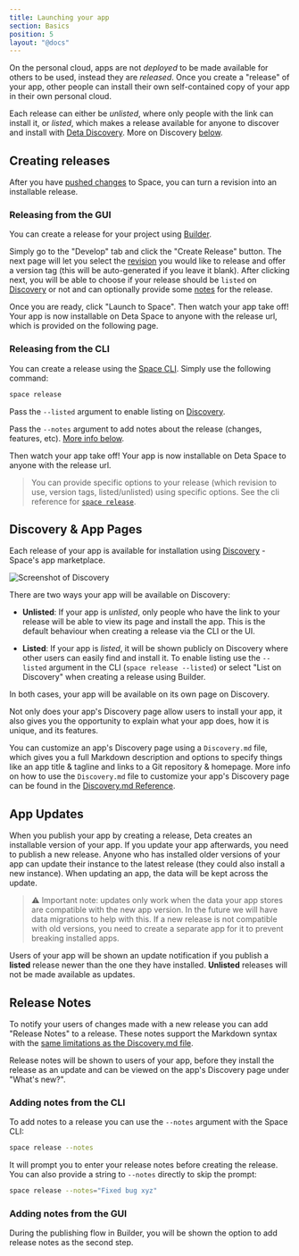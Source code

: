 ```yaml
---
title: Launching your app
section: Basics
position: 5
layout: "@docs"
---
```


On the personal cloud, apps are not *deployed* to be made available for others to be used, instead they are *released*. Once you create a "release" of your app, other people can install their own self-contained copy of your app in their own personal cloud.

Each release can either be *unlisted*, where only people with the link can install it, or *listed*, which makes a release available for anyone to discover and install with [Deta Discovery](/discovery). More on Discovery [below](/docs/en/basics/releases#discovery--app-pages).

## Creating releases

After you have [pushed changes](/docs/en/basics/revisions) to Space, you can turn a revision into an installable release.


### Releasing from the GUI

You can create a release for your project using [Builder](/docs/en/basics/projects#projects-in-builder).

Simply go to the "Develop" tab and click the "Create Release" button. The next page will let you select the [revision](/docs/en/basics/revisions) you would like to release and offer a version tag (this will be auto-generated if you leave it blank). After clicking next, you will be able to choose if your release should be `listed` on [Discovery](/discovery) or not and can optionally provide some [notes](#release-notes) for the release.

Once you are ready, click "Launch to Space". Then watch your app take off! Your app is now installable on Deta Space to anyone with the release url, which is provided on the following page.

### Releasing from the CLI

You can create a release using the [Space CLI](/docs/en/basics/cli). Simply use the following command:

```bash
space release
```

Pass the `--listed` argument to enable listing on [Discovery](/docs/en/basics/releases#discovery--app-pages).

Pass the `--notes` argument to add notes about the release (changes, features, etc). [More info below](#release-notes).

Then watch your app take off! Your app is now installable on Deta Space to anyone with the release url.

> You can provide specific options to your release (which revision to use, version tags, listed/unlisted) using specific options. See the cli reference for [`space release`](/docs/en/reference/cli#deta-release).

## Discovery & App Pages

Each release of your app is available for installation using [Discovery](/discovery) - Space's app marketplace.

![Screenshot of Discovery](/docs_assets/discovery.png)

There are two ways your app will be available on Discovery:

- **Unlisted**: If your app is *unlisted*, only people who have the link to your release will be able to view its page and install the app. This is the default behaviour when creating a release via the CLI or the UI.

- **Listed**: If your app is *listed*, it will be shown publicly on Discovery where other users can easily find and install it. To enable listing use the `--listed` argument in the CLI (`space release --listed`) or select "List on Discovery" when creating a release using Builder.

In both cases, your app will be available on its own page on Discovery.

Not only does your app's Discovery page allow users to install your app, it also gives you the opportunity to explain what your app does, how it is unique, and its features.

You can customize an app's Discovery page using a `Discovery.md` file, which gives you  a full Markdown description and options to specify things like an app title & tagline and links to a Git repository & homepage. More info on how to use the `Discovery.md` file to customize your app's Discovery page can be found in the [Discovery.md Reference](/docs/en/reference/discovery).

## App Updates

When you publish your app by creating a release, Deta creates an installable version of your app. If you update your app afterwards, you need to publish a new release. Anyone who has installed older versions of your app can update their instance to the latest release (they could also install a new instance). When updating an app, the data will be kept across the update.

> ⚠️ Important note: updates only work when the data your app stores are compatible with the new app version. In the future we will have data migrations to help with this. If a new release is not compatible with old versions, you need to create a separate app for it to prevent breaking installed apps.

Users of your app will be shown an update notification if you publish a **listed** release newer than the one they have installed. **Unlisted** releases will not be made available as updates.

## Release Notes

To notify your users of changes made with a new release you can add "Release Notes" to a release. These notes support the Markdown syntax with the [same limitations as the Discovery.md file](/docs/en/reference/discovery#supported-syntax).

Release notes will be shown to users of your app, before they install the release as an update and can be viewed on the app's Discovery page under "What's new?".

### Adding notes from the CLI

To add notes to a release you can use the `--notes` argument with the Space CLI:

```bash
space release --notes
```

It will prompt you to enter your release notes before creating the release. You can also provide a string to `--notes` directly to skip the prompt:

```bash
space release --notes="Fixed bug xyz"
```

### Adding notes from the GUI

During the publishing flow in Builder, you will be shown the option to add release notes as the second step.